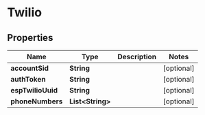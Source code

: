 

# Twilio


## Properties

| Name | Type | Description | Notes |
|------------ | ------------- | ------------- | -------------|
|**accountSid** | **String** |  |  [optional] |
|**authToken** | **String** |  |  [optional] |
|**espTwilioUuid** | **String** |  |  [optional] |
|**phoneNumbers** | **List&lt;String&gt;** |  |  [optional] |



